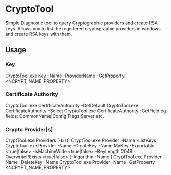 # CryptoTool
Simple Diagnostic tool to query Cryptographic providers and create RSA keys.
Allows you to list the registered cryptographic providers in windows and create RSA keys with them.

## Usage

### Key 
CryptoTool.exe Key -Name <KeyName> -ProviderName <ProviderName> -GetProperty <NCRYPT_NAME_PROPERTY>

### Certificate Authority
CryptoTool.exe CertificateAuthority -GetDefault
CryptoTool.exe CertificateAuthority -Select
CryptoTool.exe CertificateAuthority -GetField <FieldName> eg fields: CommonName|Config|Flags|Server etc.

### Crypto Provider[s]
CryptTool.exe Providers [-List]
CryptTool.exe Provider -Name <ProviderName> -ListKeys
CryptoTool.exe Provider -Name <ProviderName> -CreateKey -Name MyKey -Exportable <true|false> -IsMachineWide <true|false> -KeyLength 2048 -OverwriteIfExists <true|false> [-Algorithm -Name <AlgorithmName>]
CryptTool.exe Provider -Name <ProviderName> -DeleteKey -Name <KeyName>
CryptoTool.exe Provider -Name <ProviderName> -GetProperty <NCRYPT_NAME_PROPERTY>
